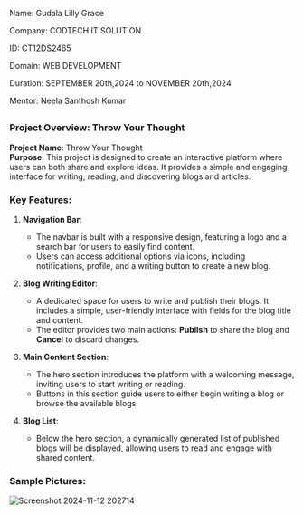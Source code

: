 Name: Gudala Lilly Grace

Company: CODTECH IT SOLUTION

ID: CT12DS2465

Domain: WEB DEVELOPMENT

Duration: SEPTEMBER 20th,2024 to NOVEMBER 20th,2024

Mentor: Neela Santhosh Kumar 

##

### Project Overview: **Throw Your Thought**

**Project Name**: Throw Your Thought  
**Purpose**: This project is designed to create an interactive platform where users can both share and explore ideas. It provides a simple and engaging interface for writing, reading, and discovering blogs and articles.

### Key Features:

1. **Navigation Bar**: 
   - The navbar is built with a responsive design, featuring a logo and a search bar for users to easily find content.
   - Users can access additional options via icons, including notifications, profile, and a writing button to create a new blog.

2. **Blog Writing Editor**:
   - A dedicated space for users to write and publish their blogs. It includes a simple, user-friendly interface with fields for the blog title and content.
   - The editor provides two main actions: **Publish** to share the blog and **Cancel** to discard changes.

3. **Main Content Section**:
   - The hero section introduces the platform with a welcoming message, inviting users to start writing or reading.
   - Buttons in this section guide users to either begin writing a blog or browse the available blogs.

4. **Blog List**:
   - Below the hero section, a dynamically generated list of published blogs will be displayed, allowing users to read and engage with shared content.

### Sample Pictures:

![Screenshot 2024-11-12 202714](https://github.com/user-attachments/assets/a2b3c48d-c53f-42fb-9b18-1041598147c6)
